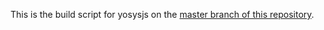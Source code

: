 This is the build script for yosysjs on the [master branch of this repository](https://github.com/yuyichao/yosysjs).
